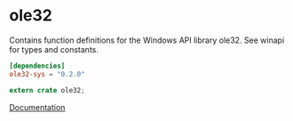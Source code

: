 # ole32 #
Contains function definitions for the Windows API library ole32. See winapi for types and constants.

```toml
[dependencies]
ole32-sys = "0.2.0"
```

```rust
extern crate ole32;
```

[Documentation](https://retep998.github.io/doc/ole32/)
